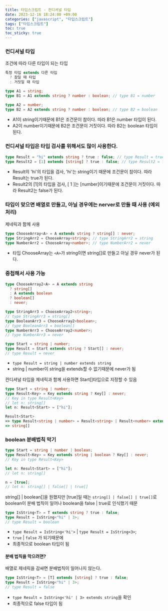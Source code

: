 ```yaml
---
title: 타입스크립트 - 컨디셔널 타입
date: 2023-12-16 18:24:00 +09:00
categories: ["javascript", "타입스크립트"]
tags: ["타입스크립트"]
toc: true
toc_sticky: true
---
```


### 컨디셔널 타입

조건에 따라 다른 타입이 되는 타입

```ts
특정 타입 extends 다른 타입
  ? 참일 때 타입
  : 거짓일 때 타입
```

```ts
type A1 = string;
type B1 = A1 extends string ? number : boolean; // type B1 = number

type A2 = number;
type B2 = A2 extends string ? number : boolean; // type B2 = boolean
```

- A1이 string이기때문에 B1은 조건문이 참이다. 따라 B1은 number 타입이 된다.
- A2이 number이기때문에 B2은 조건문이 거짓이다. 따라 B2는 boolean 타입이 된다.

### 컨디셔널 타입은 타입 검사를 위해서도 많이 사용한다.

```ts
type Result = "hi" extends string ? true : false; // type Result = true
type Result2 = [1] extends [string] ? true : false; // type Result2 = false
```

- Result의 'hi'의 타입을 검사, 'hi'는 string이기 때문에 조건문이 참이다. 따라 Result는 true가 된다.
- Result2의 [1]의 타입을 검사, [ 1 ]는 [number]이기때문에 조건문이 거짓이다. 따라 Result2는 false가 된다.

### 타입이 맞으면 배열로 만들고, 아닐 경우에는 nerver로 만들 때 사용 (예외처리)

제네릭과 함께 사용

```ts
type ChooseArray<A> = A extends string ? string[] : never;
type StringArr2 = ChooseArray<string>; // type StringArr2 = string
type NumberArr2 = ChooseArray<number>; // type NumberArr2 = never
```

- 타입 ChooseArray는 `<A>`가 string이면 string[]로 만들고 아닐 경우 never가 된다.

### 중첩해서 사용 가능

```ts
type ChooseArray2<A> = A extends string
  ? string[]
  : A extends boolean
  ? boolean[]
  : never;

type StringArr3 = ChooseArray2<string>;
// type StringArr3 = string[]
type BooleanArr3 = ChooseArray2<boolean>;
// type BooleanArr3 = boolean[]
type NumberArr3 = ChooseArray2<number>;
// type NumberArr3 = never
```

```ts
type Start = string | number;
type Result = Start extends string ? Start[] : never;
// type Result = never
```

- `type Result = string | number extends string`
- string | number이 string을 extends할 수 없기때문에 never가 됨

컨디셔널 타입을 제네릭과 함께 사용하면 Start[]타입으로 지정할 수 있음

```ts
type Start = string | number;
type Result<Key> = Key extends string ? Key[] : never;
// Key in type Result<Key>
// let n: string[]
let n: Result<Start> = ["hi"];
```

```ts
Result<Start>
=> type Result<string | number> = Result<string> | Result<number> extends string
=> string[]
```

### boolean 분배법칙 막기

```ts
type Start = string | number | boolean;
type Result<Key> = Key extends string | boolean ? Key[] : never;
// Key in type Result<Key>

let n: Result<Start> = ["hi"];
// let n: string[]

n = [true];
// let n: string[] | false[] | true[]
```

string[] | boolean[]을 원했지만 [true]일 때는 `string[] | false[] | true[]`로 boolean이 분배 법칙이 일어나 boolean을 false | true로 인식했기 때문

```ts
type IsString<T> = T extends string ? true : false;
type Result = IsString<"hi" | 3>;
// type Result = boolean
```

- `type Result = IsString<'hi'>` | `type Result = IsString<3>`;
- `true` | `false` 가 되기때문에
- 최종적으로 boolean 타입이 됨

#### 분배 법칙을 막으려면?

배열로 제네릭을 감싸면 분배법칙이 일어나지 않는다.

```ts
type IsString<T> = [T] extends [string] ? true : false;
type Result = IsString<"hi" | 3>;
// type Result = false
```

- `type Result = IsString<'hi' | 3> extends string`을 확인
- 최종적으로 false 타입이 됨
